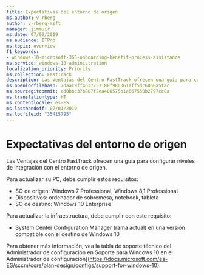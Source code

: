 ```yaml
---
title: Expectativas del entorno de origen
ms.author: v-rberg
author: v-rberg-msft
manager: jimmuir
ms.date: 07/02/2019
ms.audience: ITPro
ms.topic: overview
f1_keywords:
- windows-10-microsoft-365-onboarding-benefit-process-assistance
ms.service: windows-10-administration
localization_priority: Priority
ms.collection: FastTrack
description: Las Ventajas del Centro FastTrack ofrecen una guía para configurar niveles de integración con el entorno de origen para la implementación de Windows 10.
ms.openlocfilehash: 7daac9ff4637757188f980361aff5dc6050a5fac
ms.sourcegitcommit: ed0bbc37b887f2ea408575b1a667550b2797cc0a
ms.translationtype: HT
ms.contentlocale: es-ES
ms.lasthandoff: 07/01/2019
ms.locfileid: "35415795"
---
```

# <a name="source-environment-expectations"></a>Expectativas del entorno de origen

Las Ventajas del Centro FastTrack ofrecen una guía para configurar niveles de integración con el entorno de origen.
  
Para actualizar su PC, debe cumplir estos requisitos:

- SO de origen: Windows 7 Professional, Windows 8,1 Professional
- Dispositivos: ordenador de sobremesa, notebook, tableta
- SO de destino: Windows 10 Enterprise

Para actualizar la infraestructura, debe cumplir con este requisito:   

- System Center Configuration Manager (rama actual) en una versión compatible con el destino de Windows 10

Para obtener más información, vea la tabla de soporte técnico del Administrador de configuración en Soporte para Windows 10 en el Administrador de configuración](https://docs.microsoft.com/es-ES/sccm/core/plan-design/configs/support-for-windows-10).
  

 